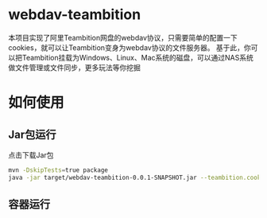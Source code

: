 # webdav-teambition
本项目实现了阿里Teambition网盘的webdav协议，只需要简单的配置一下cookies，就可以让Teambition变身为webdav协议的文件服务器。
基于此，你可以把Teambition挂载为Windows、Linux、Mac系统的磁盘，可以通过NAS系统做文件管理或文件同步，更多玩法等你挖掘
# 如何使用
## Jar包运行
点击下载Jar包
```bash
mvn -DskipTests=true package
java -jar target/webdav-teambition-0.0.1-SNAPSHOT.jar --teambition.cookies="your cookies here"
```
## 容器运行
```bash
```
